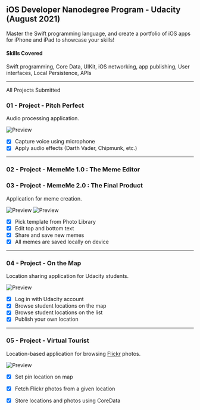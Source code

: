 ## iOS Developer Nanodegree Program - Udacity (August 2021)
Master the Swift programming language, and create a portfolio of iOS apps for iPhone and iPad to showcase your skills!

#### Skills Covered
Swift programming, Core Data, UIKit, iOS networking, app publishing, User interfaces, Local Persistence, APIs

---

All Projects Submitted

### 01 - Project - Pitch Perfect

Audio processing application.

![Preview](https://i.imgur.com/som58p0.gif)

- [x] Capture voice using microphone
- [x] Apply audio effects (Darth Vader, Chipmunk, etc.)

---

### 02 - Project - MemeMe 1.0 : The Meme Editor
### 03 - Project - MemeMe 2.0 : The Final Product

Application for meme creation.

![Preview](https://i.imgur.com/iqZgtRK.gif)
![Preview](https://i.imgur.com/2RxWSep.gif)

- [x] Pick template from Photo Library
- [x] Edit top and bottom text
- [x] Share and save new memes
- [x] All memes are saved locally on device

---

### 04 - Project - On the Map

Location sharing application for Udacity students.

![Preview](https://i.imgur.com/QZfFmHL.gif)

- [x] Log in with Udacity account
- [x] Browse student locations on the map
- [x] Browse student locations on the list
- [x] Publish your own location

---

### 05 - Project - Virtual Tourist

Location-based application for browsing [Flickr](https://www.flickr.com) photos.

![Preview](https://i.imgur.com/LKt7EbP.gif)

- [x] Set pin location on map
- [x] Fetch Flickr photos from a given location
- [x] Store locations and photos using CoreData

